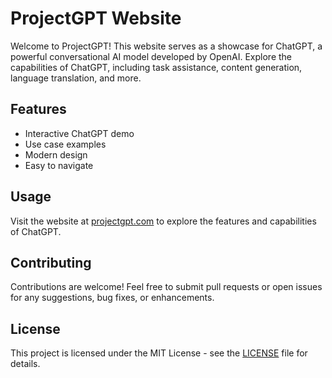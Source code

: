 # ProjectGPT Website

Welcome to ProjectGPT! This website serves as a showcase for ChatGPT, a powerful conversational AI model developed by OpenAI. Explore the capabilities of ChatGPT, including task assistance, content generation, language translation, and more.

## Features

- Interactive ChatGPT demo
- Use case examples
- Modern design
- Easy to navigate

## Usage

Visit the website at [projectgpt.com](https://www.projectgpt.com) to explore the features and capabilities of ChatGPT.

## Contributing

Contributions are welcome! Feel free to submit pull requests or open issues for any suggestions, bug fixes, or enhancements.

## License

This project is licensed under the MIT License - see the [LICENSE](LICENSE) file for details.
